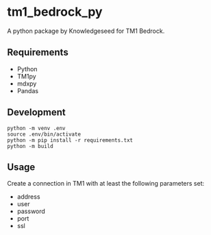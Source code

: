 # tm1_bedrock_py
A python package by Knowledgeseed for TM1 Bedrock.

## Requirements
* Python
* TM1py
* mdxpy
* Pandas

## Development

```
python -m venv .env
source .env/bin/activate
python -m pip install -r requirements.txt
python -m build
```

## Usage

Create a connection in TM1 with at least the following parameters set:

* address
* user
* password
* port
* ssl
